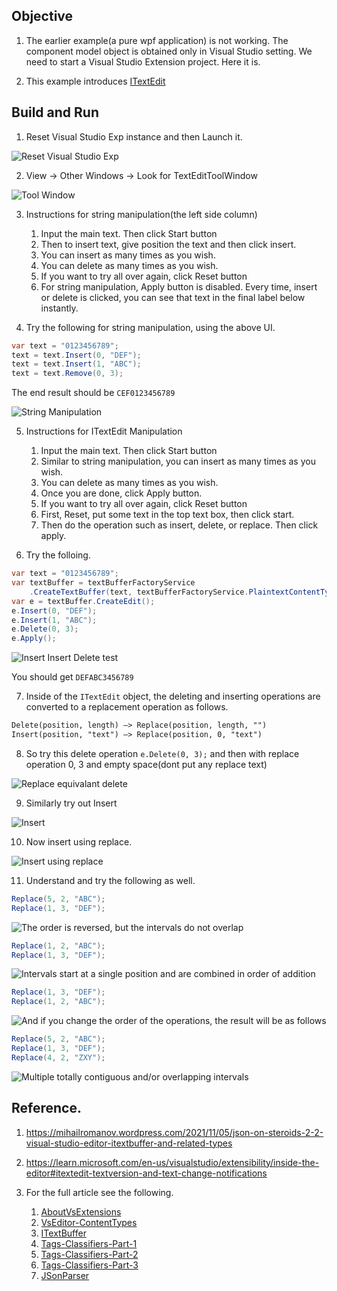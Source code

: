 ## Objective

1. The earlier example(a pure wpf application) is not working. The component model object is obtained only in Visual Studio setting. We need to start a Visual Studio Extension project. Here it is.

2. This example introduces [ITextEdit](https://learn.microsoft.com/en-us/dotnet/api/microsoft.visualstudio.text.itextedit) 


## Build and Run

1. Reset Visual Studio Exp instance and then Launch it.

![Reset Visual Studio Exp](../200500-VSixBlankProjectAnalysis/images/57_50_ResetVsExpIntance.jpg)

2. View -> Other Windows -> Look for TextEditToolWindow

![Tool Window](Images/50_50_TextEditToolWindow.png)

3. Instructions for string manipulation(the left side column) 
   1. Input the main text. Then click Start button 
   2. Then to insert text, give position the text and then click insert.
   3. You can insert as many times as you wish. 
   4. You can delete as many times as you wish. 
   5. If you want to try all over again, click Reset button
   6. For string manipulation, Apply button is disabled. Every time, insert or delete is clicked, you can see that text in the final label below instantly.

4. Try the following for string manipulation, using the above UI.

```cs
var text = "0123456789";
text = text.Insert(0, "DEF");
text = text.Insert(1, "ABC");
text = text.Remove(0, 3);
```

The end result should be `CEF0123456789`

![String Manipulation](Images/51_50_StringManipulatioinTrialOne.png)

5. Instructions for ITextEdit Manipulation 
   1. Input the main text. Then click Start button 
   2. Similar to string manipulation, you can insert as many times as you wish. 
   3. You can delete as many times as you wish. 
   4. Once you are done, click Apply button.
   5. If you want to try all over again, click Reset button
   6. First, Reset, put some text in the top text box, then click start.
   7. Then do the operation such as insert, delete, or replace. Then click apply.

6. Try the folloing.

```cs
var text = "0123456789";
var textBuffer = textBufferFactoryService
    .CreateTextBuffer(text, textBufferFactoryService.PlaintextContentType);
var e = textBuffer.CreateEdit();
e.Insert(0, "DEF");
e.Insert(1, "ABC");
e.Delete(0, 3);
e.Apply(); 
```

![Insert Insert Delete test](Images/52_50_InsertInsertDelete.png)

You should get `DEFABC3456789`

7. Inside of the `ITextEdit` object, the deleting and inserting operations are converted to a replacement operation as follows.

```txt
Delete(position, length) –> Replace(position, length, "")
Insert(position, "text") –> Replace(position, 0, "text") 
```

8. So try this delete operation `e.Delete(0, 3);` and then with replace operation 0, 3 and empty space(dont put any replace text) 

![Replace equivalant delete](Images/53_50_ReplaceEmptyTrial.png)

9. Similarly try out Insert

![Insert](Images/54_50_Insert.png)

10. Now insert using replace.

![Insert using replace](Images/55_50_InsertReplace.png)

11. Understand and try the following as well.

```cs
Replace(5, 2, "ABC");
Replace(1, 3, "DEF");
```

![The order is reversed, but the intervals do not overlap](../220555-TextBufferIntro/Images/59_50_OrderReversedIntervalsNotOverlap.png)

```cs
Replace(1, 2, "ABC");
Replace(1, 3, "DEF");
```

![Intervals start at a single position and are combined in order of addition](../220555-TextBufferIntro/Images/60_50_IntervalsSinglePosCombinedInOrder.png)

```cs	
Replace(1, 3, "DEF");
Replace(1, 2, "ABC");
```

![And if you change the order of the operations, the result will be as follows](../220555-TextBufferIntro/Images/61_50_ChangeOrderOfOperation.png)

```cs
Replace(5, 2, "ABC");
Replace(1, 3, "DEF");
Replace(4, 2, "ZXY");
```

![Multiple totally contiguous and/or overlapping intervals](../220555-TextBufferIntro/Images/62_50_MultipleContiguouseOverlappingIntervals.png)



## Reference.

1. https://mihailromanov.wordpress.com/2021/11/05/json-on-steroids-2-2-visual-studio-editor-itextbuffer-and-related-types

2. https://learn.microsoft.com/en-us/visualstudio/extensibility/inside-the-editor#itextedit-textversion-and-text-change-notifications

3. For the full article see the following.
   1. [AboutVsExtensions](../900930-JsonEditor/Articles/1-AboutVsExtensions.md)
   2. [VsEditor-ContentTypes](../900930-JsonEditor/Articles/2-VsEditor-ContentTypes.md)
   3. [ITextBuffer](../900930-JsonEditor/Articles/3-ITextBuffer.md)
   4. [Tags-Classifiers-Part-1](../900930-JsonEditor/Articles/4-Tags-Classifiers-Part-1.md)
   5. [Tags-Classifiers-Part-2](../900930-JsonEditor/Articles/5-Tags-Classifiers-Part-2.md)
   6. [Tags-Classifiers-Part-3](../900930-JsonEditor/Articles/6-Tags-Classifiers-Part-3.md)   
   7. [JSonParser](../900930-JsonEditor/Articles/7-JSonParser.md)


